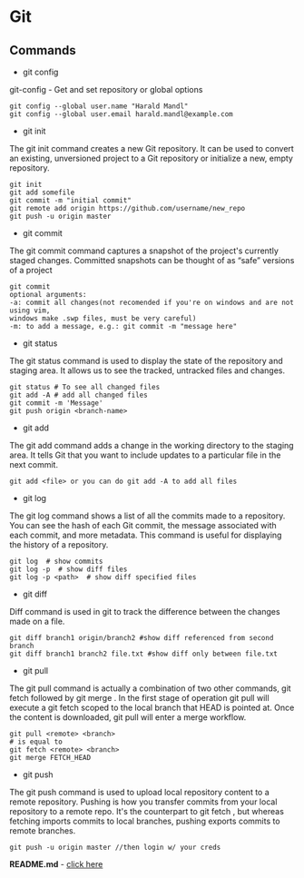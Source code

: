 # Git

## Commands

- git config
  
git-config - Get and set repository or global options

```
git config --global user.name "Harald Mandl"
git config --global user.email harald.mandl@example.com
```

- git init  

The git init command creates a new Git repository. It can be used to convert an existing, unversioned project to a Git repository or initialize a new, empty repository.

```
git init
git add somefile
git commit -m "initial commit"
git remote add origin https://github.com/username/new_repo
git push -u origin master
```

- git commit

The git commit command captures a snapshot of the project's currently staged changes. Committed snapshots can be thought of as “safe” versions of a project

```
git commit 
optional arguments:
-a: commit all changes(not recomended if you're on windows and are not using vim, 
windows make .swp files, must be very careful)
-m: to add a message, e.g.: git commit -m "message here"
```

- git status

The git status command is used to display the state of the repository and staging area. It allows us to see the tracked, untracked files and changes. 

```
git status # To see all changed files
git add -A # add all changed files
git commit -m 'Message'
git push origin <branch-name>
```

- git add

The git add command adds a change in the working directory to the staging area. It tells Git that you want to include updates to a particular file in the next commit.

`
git add <file> or you can do git add -A to add all files
`

- git log

The git log command shows a list of all the commits made to a repository. You can see the hash of each Git commit, the message associated with each commit, and more metadata. This command is useful for displaying the history of a repository.

```
git log  # show commits
git log -p  # show diff files
git log -p <path>  # show diff specified files
```

- git diff

Diff command is used in git to track the difference between the changes made on a file.

```
git diff branch1 origin/branch2	#show diff referenced from second branch
git diff branch1 branch2 file.txt #show diff only between file.txt
```


- git pull

The git pull command is actually a combination of two other commands, git fetch followed by git merge . In the first stage of operation git pull will execute a git fetch scoped to the local branch that HEAD is pointed at. Once the content is downloaded, git pull will enter a merge workflow.

```
git pull <remote> <branch>
# is equal to
git fetch <remote> <branch>
git merge FETCH_HEAD
```

- git push

The git push command is used to upload local repository content to a remote repository. Pushing is how you transfer commits from your local repository to a remote repo. It's the counterpart to git fetch , but whereas fetching imports commits to local branches, pushing exports commits to remote branches.


`git push -u origin master //then login w/ your creds`

**README.md** - [click here](./README.md)
